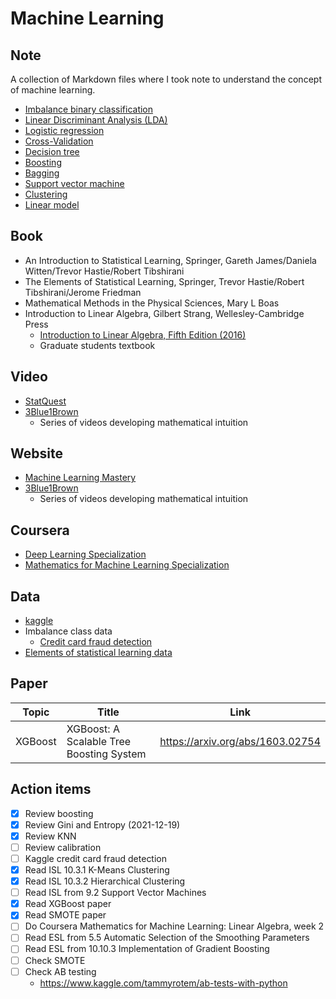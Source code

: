 # Machine Learning

## Note

A collection of Markdown files where I took note to understand the concept of machine learning.

- [Imbalance binary classification](https://github.com/yukikitayama/machine-learning/blob/master/note/imbalance_binary_classification.md)
- [Linear Discriminant Analysis (LDA)](https://github.com/yukikitayama/machine-learning/blob/master/note/linear_discriminant_analysis.md)
- [Logistic regression](https://github.com/yukikitayama/machine-learning/blob/master/note/logistic_regression.md)
- [Cross-Validation](https://github.com/yukikitayama/machine-learning/blob/master/note/cross_validation.md)
- [Decision tree](https://github.com/yukikitayama/machine-learning/blob/master/note/decision_tree.md)
- [Boosting](https://github.com/yukikitayama/machine-learning/blob/master/note/boosting.md)
- [Bagging](https://github.com/yukikitayama/machine-learning/blob/master/note/bagging.md)
- [Support vector machine](https://github.com/yukikitayama/machine-learning/blob/master/note/support_vector_machine.md)
- [Clustering](https://github.com/yukikitayama/machine-learning/blob/master/note/clustering.md)
- [Linear model](https://github.com/yukikitayama/machine-learning/blob/master/note/linear_model.md)

## Book

- An Introduction to Statistical Learning, Springer, Gareth James/Daniela Witten/Trevor Hastie/Robert Tibshirani
- The Elements of Statistical Learning, Springer, Trevor Hastie/Robert Tibshirani/Jerome Friedman
- Mathematical Methods in the Physical Sciences, Mary L Boas
- Introduction to Linear Algebra, Gilbert Strang, Wellesley-Cambridge Press
  - [Introduction to Linear Algebra, Fifth Edition (2016)](https://math.mit.edu/~gs/linearalgebra/)
  - Graduate students textbook
  
## Video

- [StatQuest](https://www.youtube.com/channel/UCtYLUTtgS3k1Fg4y5tAhLbw)
- [3Blue1Brown](https://www.youtube.com/3blue1brown)
  - Series of videos developing mathematical intuition

## Website

- [Machine Learning Mastery](https://machinelearningmastery.com/blog/)
- [3Blue1Brown](https://www.3blue1brown.com/)
  - Series of videos developing mathematical intuition

## Coursera

- [Deep Learning Specialization](https://www.coursera.org/specializations/deep-learning)
- [Mathematics for Machine Learning Specialization](https://www.coursera.org/specializations/mathematics-machine-learning)

## Data

- [kaggle](https://www.kaggle.com/)
- Imbalance class data
  - [Credit card fraud detection](https://www.kaggle.com/mlg-ulb/creditcardfraud)
- [Elements of statistical learning data](https://hastie.su.domains/ElemStatLearn/)

## Paper

| Topic | Title | Link |
|-------|-------|------|
| XGBoost | XGBoost: A Scalable Tree Boosting System | https://arxiv.org/abs/1603.02754 |

## Action items

- [x] Review boosting
- [x] Review Gini and Entropy (2021-12-19)
- [x] Review KNN
- [ ] Review calibration
- [ ] Kaggle credit card fraud detection
- [x] Read ISL 10.3.1 K-Means Clustering
- [x] Read ISL 10.3.2 Hierarchical Clustering
- [ ] Read ISL from 9.2 Support Vector Machines
- [x] Read XGBoost paper
- [x] Read SMOTE paper
- [ ] Do Coursera Mathematics for Machine Learning: Linear Algebra, week 2
- [ ] Read ESL from 5.5 Automatic Selection of the Smoothing Parameters
- [ ] Read ESL from 10.10.3 Implementation of Gradient Boosting
- [ ] Check SMOTE
- [ ] Check AB testing
  - https://www.kaggle.com/tammyrotem/ab-tests-with-python
